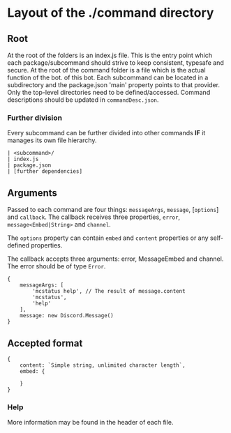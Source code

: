 # Layout of the ./command directory

## Root

At the root of the folders is an index.js file. This is the entry point which
each package/subcommand should strive to keep consistent, typesafe and secure.
At the root of the command folder is a file which is the actual function of the bot.
of this bot. Each subcommand can be located in a subdirectory and the package.json
'main' property points to that provider. Only the top-level directories need to be
defined/accessed. Command descriptions should be updated in `commandDesc.json`.

### Further division

Every subcommand can be further divided into other commands **IF** it manages
its own file hierarchy.

```
| <subcommand>/
| index.js
| package.json
| [further dependencies]
```

## Arguments

Passed to each command are four things: `messageArgs`, `message`, [`options`] and
`callback`. The callback receives three properties, `error`, 
`message<Embed|String>` and `channel`. 

The `options` property can contain `embed` and `content` properties or any
self-defined properties.

The callback accepts three arguments: error, MessageEmbed and channel. The error
should be of type `Error`.

```
{
    messageArgs: [
        'mcstatus help', // The result of message.content
        'mcstatus',
        'help'
    ],
    message: new Discord.Message()
}
```

## Accepted format

```
{
    content: `Simple string, unlimited character length`,
    embed: {
        
    }
}
```

### Help

More information may be found in the header of each file.